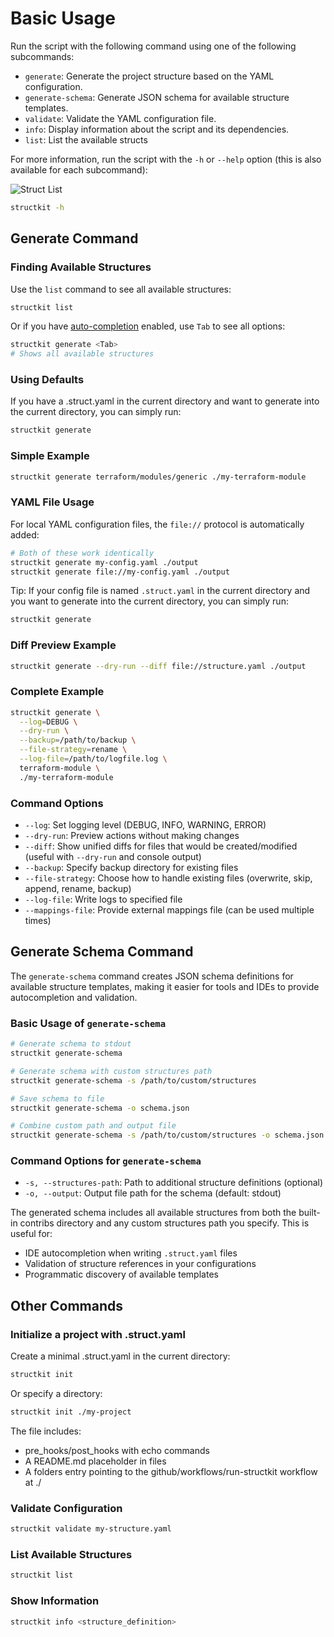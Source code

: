 # Basic Usage

Run the script with the following command using one of the following subcommands:

- `generate`: Generate the project structure based on the YAML configuration.
- `generate-schema`: Generate JSON schema for available structure templates.
- `validate`: Validate the YAML configuration file.
- `info`: Display information about the script and its dependencies.
- `list`: List the available structs

For more information, run the script with the `-h` or `--help` option (this is also available for each subcommand):

![Struct List](./vhs/basic-usage.gif)

```sh
structkit -h
```

## Generate Command

### Finding Available Structures

Use the `list` command to see all available structures:

```sh
structkit list
```

Or if you have [auto-completion](completion.md) enabled, use `Tab` to see all options:

```sh
structkit generate <Tab>
# Shows all available structures
```

### Using Defaults

If you have a .struct.yaml in the current directory and want to generate into the current directory, you can simply run:

```sh
structkit generate
```

### Simple Example

```sh
structkit generate terraform/modules/generic ./my-terraform-module
```

### YAML File Usage

For local YAML configuration files, the `file://` protocol is automatically added:

```sh
# Both of these work identically
structkit generate my-config.yaml ./output
structkit generate file://my-config.yaml ./output
```

Tip: If your config file is named `.struct.yaml` in the current directory and you want to generate into the current directory, you can simply run:

```sh
structkit generate
```

### Diff Preview Example

```sh
structkit generate --dry-run --diff file://structure.yaml ./output
```

### Complete Example

```sh
structkit generate \
  --log=DEBUG \
  --dry-run \
  --backup=/path/to/backup \
  --file-strategy=rename \
  --log-file=/path/to/logfile.log \
  terraform-module \
  ./my-terraform-module
```

### Command Options

- `--log`: Set logging level (DEBUG, INFO, WARNING, ERROR)
- `--dry-run`: Preview actions without making changes
- `--diff`: Show unified diffs for files that would be created/modified (useful with `--dry-run` and console output)
- `--backup`: Specify backup directory for existing files
- `--file-strategy`: Choose how to handle existing files (overwrite, skip, append, rename, backup)
- `--log-file`: Write logs to specified file
- `--mappings-file`: Provide external mappings file (can be used multiple times)

## Generate Schema Command

The `generate-schema` command creates JSON schema definitions for available structure templates, making it easier for tools and IDEs to provide autocompletion and validation.

### Basic Usage of `generate-schema`

```sh
# Generate schema to stdout
structkit generate-schema

# Generate schema with custom structures path
structkit generate-schema -s /path/to/custom/structures

# Save schema to file
structkit generate-schema -o schema.json

# Combine custom path and output file
structkit generate-schema -s /path/to/custom/structures -o schema.json
```

### Command Options for `generate-schema`

- `-s, --structures-path`: Path to additional structure definitions (optional)
- `-o, --output`: Output file path for the schema (default: stdout)

The generated schema includes all available structures from both the built-in contribs directory and any custom structures path you specify. This is useful for:

- IDE autocompletion when writing `.struct.yaml` files
- Validation of structure references in your configurations
- Programmatic discovery of available templates

## Other Commands

### Initialize a project with .struct.yaml

Create a minimal .struct.yaml in the current directory:

```sh
structkit init
```

Or specify a directory:

```sh
structkit init ./my-project
```

The file includes:

- pre_hooks/post_hooks with echo commands
- A README.md placeholder in files
- A folders entry pointing to the github/workflows/run-structkit workflow at ./

### Validate Configuration

```sh
structkit validate my-structure.yaml
```

### List Available Structures

```sh
structkit list
```

### Show Information

```sh
structkit info <structure_definition>
```
